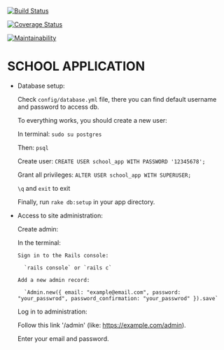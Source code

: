 [![Build Status](https://travis-ci.org/BohdanChaban/school.svg?branch=master)](https://travis-ci.org/BohdanChaban/school)

[![Coverage Status](https://coveralls.io/repos/github/BohdanChaban/school/badge.svg?branch=master)](https://coveralls.io/github/BohdanChaban/school?branch=master)

[![Maintainability](https://api.codeclimate.com/v1/badges/6bec43f1b50b77f18432/maintainability)](https://codeclimate.com/github/BohdanChaban/school/maintainability)

# SCHOOL APPLICATION

* Database setup:

  Check  `config/database.yml` file, there you can find default username and password to access db.

  To everything works, you should create a new user:

  In terminal: `sudo su postgres`

  Then: `psql`

  Create user: `CREATE USER school_app WITH PASSWORD '12345678';`

  Grant all privileges: `ALTER USER school_app WITH SUPERUSER;`

  `\q` and `exit` to exit

  Finally, run `rake db:setup` in your app directory.

* Access to site administration:

  Create admin: 

    In the terminal: 

      Sign in to the Rails console: 

        `rails console` or `rails c`
      
      Add a new admin record:

        `Admin.new({ email: "example@email.com", password: "your_passwrod", password_confirmation: "your_passwrod" }).save`

  Log in to administration:

    Follow this link '/admin' (like: https://example.com/admin).

    Enter your email and password.
